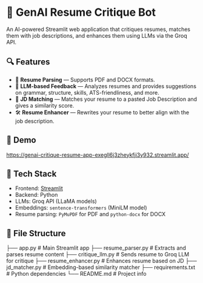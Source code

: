 # 🧠 GenAI Resume Critique Bot

An AI-powered Streamlit web application that critiques resumes, matches them with job descriptions, and enhances them using LLMs via the Groq API.

## 🔍 Features

- 📄 **Resume Parsing** — Supports PDF and DOCX formats.
- 🤖 **LLM-based Feedback** — Analyzes resumes and provides suggestions on grammar, structure, skills, ATS-friendliness, and more.
- 📌 **JD Matching** — Matches your resume to a pasted Job Description and gives a similarity score.
- 🛠 **Resume Enhancer** — Rewrites your resume to better align with the job description.

## 🚀 Demo

https://genai-critique-resume-app-exegll6j3zheykfji3y932.streamlit.app/

## 🧰 Tech Stack

- Frontend: [Streamlit](https://streamlit.io/)
- Backend: Python
- LLMs: Groq API (LLaMA models)
- Embeddings: `sentence-transformers` (MiniLM model)
- Resume parsing: `PyMuPDF` for PDF and `python-docx` for DOCX

## 📁 File Structure
├── app.py # Main Streamlit app
├── resume_parser.py # Extracts and parses resume content
├── critique_llm.py # Sends resume to Groq LLM for critique
├── resume_enhancer.py # Enhances resume based on JD
├── jd_matcher.py # Embedding-based similarity matcher
├── requirements.txt # Python dependencies
└── README.md # Project info
